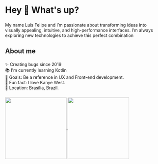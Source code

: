 <h1 align="left">Hey 👋 What's up?</h1>

###

<p align="left">My name Luís Felipe and I’m passionate about transforming ideas into visually appealing, intuitive, and high-performance interfaces. I’m always exploring new technologies to achieve this perfect combination</p>

###

<h2 align="left">About me</h2>

###

<p align="left">✨ Creating bugs since 2019<br>📚 I'm currently learning Kotlin<br>🎯 Goals: Be a reference in UX and Front-end development.<br>🎲 Fun fact: I love Kanye West.</br>📍 Location: Brasília, Brazil.</p>

###
<a href="https://github.com/lfelipessilva/convoychat">
  <img height=200 align="center" src="https://github-readme-stats.vercel.app/api/top-langs?username=lfelipessilva&layout=compact&langs_count=8&card_width=320&theme=dracula" />
</a>
<a href="https://github.com/lfelipessilva/github-readme-stats">
  <img height=200 align="center" src="https://github-readme-stats.vercel.app/api?username=lfelipessilva&theme=dracula" />
</a>
